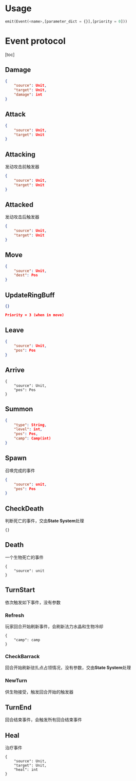 # Usage

```python
emit(Event(<name>,[parameter_dict = {}],[priority = 0]))
```



# Event protocol

[toc]

## Damage

```json
{
    "source": Unit,
    "target": Unit,
    "damage": int
}
```

## Attack

```json
{
    "source": Unit,
    "target": Unit
}
```

## Attacking

发动攻击前触发器

```json
{
    "source": Unit,
    "target": Unit
}
```

## Attacked

发动攻击后触发器

```json
{
    "source": Unit,
    "target": Unit
}
```

## Move

```json
{
    "source": Unit,
    "dest": Pos
}
```

## UpdateRingBuff

```json
{}

Priority = 3 (when in move)
```

## Leave

```json
{
    "source": Unit,
    "pos": Pos
}
```

## Arrive

```
{
	"source": Unit,
    "pos": Pos
}
```

## Summon

```json
{
    "type": String,
    "level": int,
    "pos": Pos,
    "camp": Camp(int)
}
```

## Spawn

召唤完成的事件

```json
{
    "source": unit,
    "pos": Pos
}
```

## CheckDeath

判断死亡的事件，交由**State System**处理

```
{}
```

## Death

一个生物死亡的事件

```
{
	"source": unit
}
```

## TurnStart

依次触发如下事件，没有参数

### Refresh

玩家回合开始刷新事件，会刷新法力水晶和生物冷却

```
{
	"camp": camp
}
```

### CheckBarrack

回合开始刷新驻扎点占领情况，没有参数，交由**State System**处理

### NewTurn

供生物接受，触发回合开始的触发器

## TurnEnd

回合结束事件，会触发所有回合结束事件

## Heal

治疗事件

```
{
    "source": Unit,
    "target": Unit,
    "heal": int
}
```

